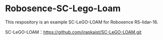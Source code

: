 # Robosence-SC-Lego-Loam

This respository is an example SC-LeGO-LOAM for Robosence RS-lidar-16.

SC-LeGO-LOAM：https://github.com/irapkaist/SC-LeGO-LOAM.git

